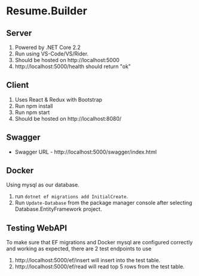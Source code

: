 # Resume.Builder

## Server
1. Powered by .NET Core 2.2
2. Run using VS-Code/VS/Rider.
3. Should be hosted on http://localhost:5000
4. http://localhost:5000/health should return "ok"

## Client
1. Uses React & Redux with Bootstrap
2. Run npm install
3. Run npm start
4. Should be hosted on http://localhost:8080/

## Swagger

- Swagger URL - http://localhost:5000/swagger/index.html

## Docker

Using mysql as our database.

1. run `dotnet ef migrations add InitialCreate`.
2. Run `Update-Database` from the package manager console after selecting Database.EntityFramework project.

## Testing WebAPI

To make sure that EF migrations and Docker mysql are configured correctly
and working as expected, there are 2 test endpoints to use

1. http://localhost:5000/ef/insert will insert into the test table.
2. http://localhost:5000/ef/read will read top 5 rows from the test table.

